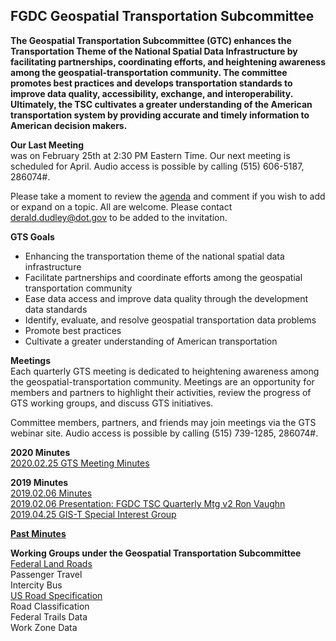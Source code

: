 ## FGDC Geospatial Transportation Subcommittee

**The Geospatial Transportation Subcommittee (GTC) enhances the Transportation Theme of the National Spatial Data Infrastructure by facilitating partnerships, coordinating efforts, and heightening awareness among the geospatial-transportation community. The committee promotes best practices and develops transportation standards to improve data quality, accessibility, exchange, and interoperability. Ultimately, the TSC cultivates a greater understanding of the American transportation system by providing accurate and timely information to American decision makers.**   

**Our Last Meeting**   
was on February 25th at 2:30 PM Eastern Time. Our next meeting is scheduled for April. Audio access is possible by calling (515) 606-5187, 286074#.

Please take a moment to review the [agenda](https://docs.google.com/document/d/1ti4CfurvPi_wFoi281ywiDz9n0AYsrmR/edit) and comment if you wish to add or expand on a topic. All are welcome. Please contact derald.dudley@dot.gov to be added to the invitation.

**GTS Goals**

 * Enhancing the transportation theme of the national spatial data infrastructure   
 * Facilitate partnerships and coordinate efforts among the geospatial transportation community   
 * Ease data access and improve data quality through the development data standards   
 * Identify, evaluate, and resolve geospatial transportation data problems   
 * Promote best practices   
 * Cultivate a greater understanding of American transportation   

**Meetings**   
Each quarterly GTS meeting is dedicated to heightening awareness among the geospatial-transportation community. Meetings are an opportunity for members and partners to highlight their activities, review the progress of GTS working groups, and discuss GTS initiatives.

Committee members, partners, and friends may join meetings via the GTS webinar site.
Audio access is possible by calling (515) 739-1285, 286074#.
 
**2020 Minutes**    
[2020.02.25 GTS Meeting Minutes](https://docs.google.com/document/d/1XZMEt-K7MmBNaO3TIROTenlhVnNY6mCXiwIpzfnexQE)

**2019 Minutes**   
[2019.02.06 Minutes](https://docs.google.com/document/d/1XWPKGA7W-Vy_YTFU4ga3rzDOb8DpsPL405bWnMPtcW4/edit)   
[2019.02.06 Presentation: FGDC TSC Quarterly Mtg v2 Ron Vaughn](https://drive.google.com/drive/folders/1Z9rGgAb50fJgZaSNCnGN58OdJ5CcdrdG)   
[2019.04.25 GIS-T Special Interest Group](https://communities.geoplatform.gov/ngda-transportation/wp-content/uploads/2019/06/2019_april_gis-t_sig.pdf)   

[**Past Minutes**](https://communities.geoplatform.gov/ngda-transportation/transportation-subcommittee/2019-meetings-of-the-transportation-subcommittee/)

**Working Groups under the Geospatial Transportation Subcommittee**       
[Federal Land Roads](https://communities.geoplatform.gov/ngda-transportation/federal-lands-roads-working-group/)   
Passenger Travel   
Intercity Bus   
[US Road Specification](https://github.com/BTS-OSAV/FGDC-Geospatial-Transportation-Subcommittee/tree/master/Meetings/Road%20Specifications)      
Road Classification  
Federal Trails Data   
Work Zone Data   
  


